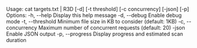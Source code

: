 Usage: cat targets.txt | R3D [-d] [-t threshold] [-c concurrency] [-json] [-p]
Options:
  -h, --help          Display this help message
  -d, --debug         Enable debug mode
  -t, --threshold     Minimum file size in KB to consider (default: 1KB)
  -c, --concurrency   Maximum number of concurrent requests (default: 20)
  -json               Enable JSON output
  -p, --progress      Display progress and estimated scan duration
